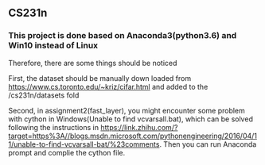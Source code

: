 ## CS231n
### This project is done based on Anaconda3(python3.6) and Win10 instead of Linux
Therefore, there are some things should be noticed  
  
First, the dataset should be manually down loaded from  https://www.cs.toronto.edu/~kriz/cifar.html and added to the /cs231n/datasets fold

Second, in assignment2(fast_layer), you might encounter some problem with cython in Windows(Unable to find vcvarsall.bat), which can be solved following the instructions in https://link.zhihu.com/?target=https%3A//blogs.msdn.microsoft.com/pythonengineering/2016/04/11/unable-to-find-vcvarsall-bat/%23comments. Then you can run Anaconda prompt and complie the cython file.

